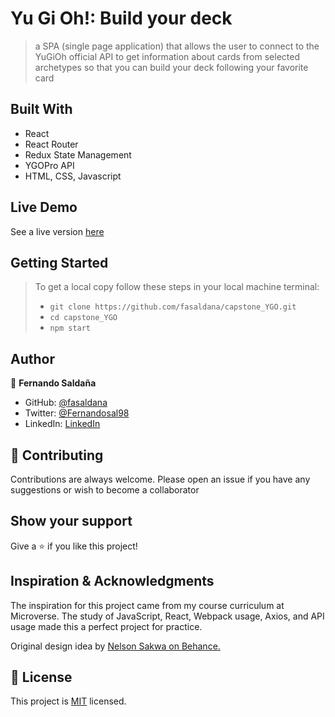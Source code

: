 # Yu Gi Oh!: Build your deck

> a SPA (single page application) that allows the user to connect to the YuGiOh official API to get information about cards from selected archetypes so that you can build your deck following your favorite card


## Built With
- React
- React Router
- Redux State Management
- YGOPro API
- HTML, CSS, Javascript

## Live Demo

See a live version [here](https://ygo-pro.herokuapp.com/)


## Getting Started

>To get a local copy follow these steps in your local machine terminal:
> - `git clone https://github.com/fasaldana/capstone_YGO.git`
> - `cd capstone_YGO`
> - `npm start`

## Author

👤 **Fernando Saldaña**

- GitHub: [@fasaldana](https://github.com/fasaldana)
- Twitter: [@Fernandosal98](https://twitter.com/Fernandosal98)
- LinkedIn: [LinkedIn](https://www.linkedin.com/in/fernando-saldana-8bbb89228/)

## 🤝 Contributing
Contributions are always welcome. Please open an issue if you have any suggestions or wish to become a collaborator


## Show your support

Give a ⭐️ if you like this project!

## Inspiration & Acknowledgments

The inspiration for this project came from my course curriculum at Microverse.
The study of JavaScript, React, Webpack usage, Axios, and API usage made this a perfect project for practice.

Original design idea by [Nelson Sakwa  on Behance.](https://www.behance.net/sakwadesignstudio)

## 📝 License

This project is [MIT](./MIT.md) licensed.
